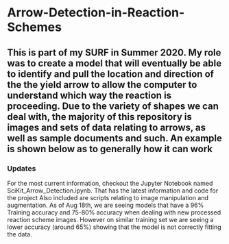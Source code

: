 # Arrow-Detection-in-Reaction-Schemes

## This is part of my SURF in Summer 2020. My role was to create a model that will eventually be able to identify and pull the location and direction of the the yield arrow to allow the computer to understand which way the reaction is proceeding. Due to the variety of shapes we can deal with, the majority of this repository is images and sets of data relating to arrows, as well as sample documents and such. An example is shown below as to generally how it can work 

### Updates

For the most current information, checkout the Jupyter Notebook named SciKit_Arrow_Detection.ipynb. That has the latest information and code for the project
Also included are scripts relating to image manipulation and augmentation. As of Aug 18th, we are seeing models that have a 96% Training accuracy and 75-80% accuracy when dealing with new processed reaction scheme images. However on similar training set we are seeing a lower accuracy (around 65%) showing that the model is not correctly fitting the data. 
